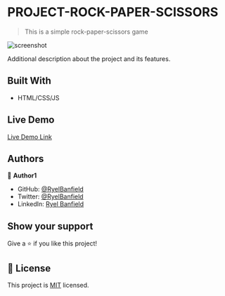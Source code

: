 # PROJECT-ROCK-PAPER-SCISSORS

> This is a simple rock-paper-scissors game

![screenshot](./screenshot.png)

Additional description about the project and its features.

## Built With

- HTML/CSS/JS

## Live Demo

[Live Demo Link](https://ryelbanfield.github.io/PROJECT-ROCK-PAPER-SCISSORS-w-UI/)

## Authors

👤 **Author1**

- GitHub: [@RyelBanfield](https://github.com/RyelBanfield)
- Twitter: [@RyelBanfield](https://twitter.com/RyelBanfield)
- LinkedIn: [Ryel Banfield](https://www.linkedin.com/in/ryel-banfield-93a6a71b4/)

## Show your support

Give a ⭐️ if you like this project!

## 📝 License

This project is [MIT](LICENSE) licensed.
